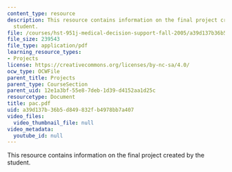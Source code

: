 ```yaml
---
content_type: resource
description: This resource contains information on the final project created by the
  student.
file: /courses/hst-951j-medical-decision-support-fall-2005/a39d137b36b5d849832fb4978bb7a407_pac.pdf
file_size: 239543
file_type: application/pdf
learning_resource_types:
- Projects
license: https://creativecommons.org/licenses/by-nc-sa/4.0/
ocw_type: OCWFile
parent_title: Projects
parent_type: CourseSection
parent_uid: 12e1a3bf-55e8-7deb-1d39-d4152aa1d25c
resourcetype: Document
title: pac.pdf
uid: a39d137b-36b5-d849-832f-b4978bb7a407
video_files:
  video_thumbnail_file: null
video_metadata:
  youtube_id: null
---
```

This resource contains information on the final project created by the student.